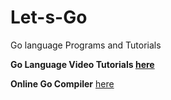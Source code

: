 # Let-s-Go
Go language Programs and Tutorials


**Go Language Video Tutorials  [here](https://www.youtube.com/channel/UCUdNjG2Bu72WriXzWObRiqA?view_as=subscriber)**

**Online Go Compiler**  [here](https://play.golang.org/)
